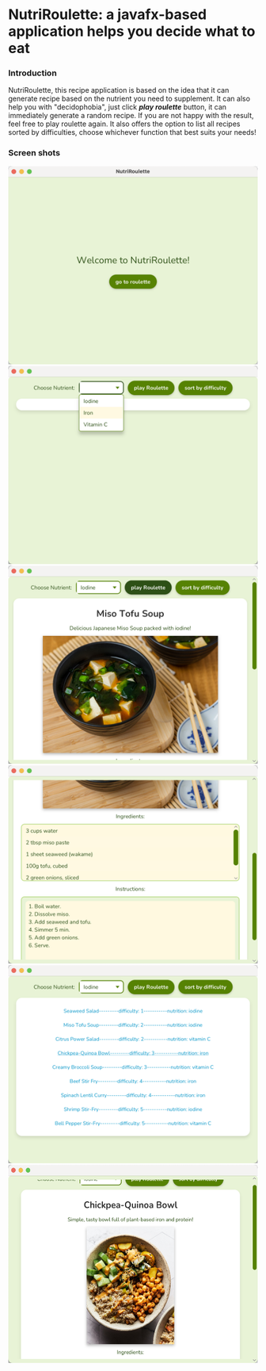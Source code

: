# NutriRoulette: a javafx-based application helps you decide what to eat
### Introduction
NutriRoulette, this recipe application is based on the idea that it can generate recipe
based on the nutrient you need to supplement. It can also help you with "decidophobia",
just click ***play roulette*** button, it can immediately generate a random recipe.
If you are not happy with the result, feel free to play roulette again. It also offers
the option to list all recipes sorted by difficulties, choose whichever function that best suits 
your needs!

### Screen shots
<img src="/screenshots/screenshot1.png" height="400"/>
<img src="/screenshots/screenshot2.png" height="400"/>
<img src="/screenshots/screenshot3.png" height="400"/>
<img src="/screenshots/screenshot4.png" height="400"/>
<img src="/screenshots/screenshot5.png" height="400"/>
<img src="/screenshots/screenshot6.png" height="400"/>